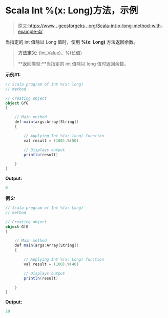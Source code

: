 # Scala Int %(x: Long)方法，示例

> 原文:[https://www . geesforgeks . org/Scala-int-x-long-method-with-example-4/](https://www.geeksforgeeks.org/scala-int-x-long-method-with-example-4/)

当指定的 int 值除以 Long 值时，使用 **%(x: Long)** 方法返回余数。

> **方法定义:** (Int_Value)。%(长值)
> 
> **返回类型:**当指定的 int 值除以 long 值时返回余数。

**示例#1:**

```scala
// Scala program of Int %(x: long)
// method

// Creating object
object GfG
{ 

    // Main method
    def main(args:Array[String])
    {

        // Applying Int %(x: long) function
        val result = (100).%(50)

        // Displays output
        println(result)

    }
} 
```

**Output:**

```scala
0

```

**例 2:**

```scala
// Scala program of Int %(x: Long)
// method

// Creating object
object GfG
{ 

    // Main method
    def main(args:Array[String])
    {

        // Applying Int %(x: Long) function
        val result = (100).%(40)

        // Displays output
        println(result)

    }
} 
```

**Output:**

```scala
20

```